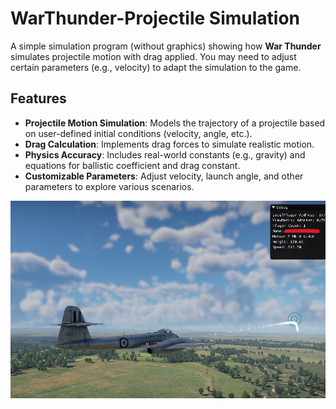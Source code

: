 # WarThunder-Projectile Simulation
A simple simulation program (without graphics) showing how **War Thunder** simulates projectile motion with drag applied. You may need to adjust certain parameters (e.g., velocity) to adapt the simulation to the game.

## Features
- **Projectile Motion Simulation**: Models the trajectory of a projectile based on user-defined initial conditions (velocity, angle, etc.).
- **Drag Calculation**: Implements drag forces to simulate realistic motion.
- **Physics Accuracy**: Includes real-world constants (e.g., gravity) and equations for ballistic coefficient and drag constant.
- **Customizable Parameters**: Adjust velocity, launch angle, and other parameters to explore various scenarios.

![Simulation Example](simulate.png "Simulation Output Example")
